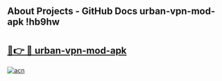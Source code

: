 ## About Projects - GitHub Docs urban-vpn-mod-apk !hb9hw

# <h2><a href="https://andorid.site?title=urban-vpn-mod-apk&ref=13PRO">🔗👉 🔴 urban-vpn-mod-apk</a></h2>

[![acn](https://github.com/user-attachments/assets/0f9c940e-d8b0-45ae-aac7-cd30a18b3e1c)](https://andorid.site?title=urban-vpn-mod-apk&ref=13PRO)

